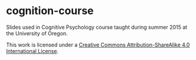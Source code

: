 # cognition-course
Slides used in Cognitive Psychology course taught during summer 2015 at the University of Oregon.

This work is licensed under a [Creative Commons Attribution-ShareAlike 4.0 International License](http://creativecommons.org/licenses/by-sa/4.0/).
